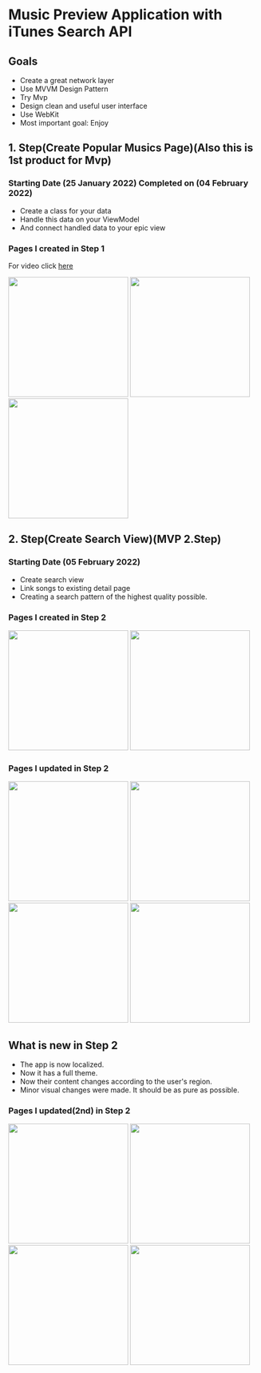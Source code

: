 # Music Preview Application with iTunes Search API

## Goals

+ Create a great network layer
+ Use MVVM Design Pattern
+ Try Mvp
+ Design clean and useful user interface
+ Use WebKit
+ Most important goal: Enjoy
 
## 1. Step(Create Popular Musics Page)(Also this is 1st product for Mvp)

### Starting Date (25 January 2022) Completed on (04 February 2022)

+ Create a class for your data
+ Handle this data on your ViewModel
+ And connect handled data to your epic view

### Pages I created in Step 1

For video click <a href="https://twitter.com/i/status/1489690303044931587">here</a>

<div>
 <img src="https://user-images.githubusercontent.com/74152011/152646747-ad928400-aa6c-422e-8f29-81f8b552d424.png" width=240>
 <img src="https://user-images.githubusercontent.com/74152011/152646754-7eb1a9ea-5b99-46c8-99a0-898826620969.png" width=240>
 <img src="https://user-images.githubusercontent.com/74152011/152646758-cba391af-6332-4272-b712-1717a4e2dbdb.png" width=240>
</div>

## 2. Step(Create Search View)(MVP 2.Step)

### Starting Date (05 February 2022)

+ Create search view
+ Link songs to existing detail page
+ Creating a search pattern of the highest quality possible.

### Pages I created in Step 2

<div>
 <img src="https://user-images.githubusercontent.com/74152011/152646785-32fe6cbe-25bd-49c4-a012-820a0ecd6663.png" width=240>
 <img src="https://user-images.githubusercontent.com/74152011/152646788-4ffb3d43-6d97-4726-b9c5-2461429a4ec6.png" width=240>
</div>

### Pages I updated in Step 2

<div>
 <img src="https://user-images.githubusercontent.com/74152011/152657402-aa4f647e-eb8a-425c-889c-77ba18a57477.png" width=240>
 <img src="https://user-images.githubusercontent.com/74152011/152657403-52075e68-a8fa-41f0-a4b7-302d7a78e1ef.png" width=240>
 <img src="https://user-images.githubusercontent.com/74152011/152657404-4469c4ca-f549-4d38-a8e9-af57f851abc5.png" width=240>
 <img src="https://user-images.githubusercontent.com/74152011/152657406-03f974f9-9f46-433f-a9d6-ffadc51e521d.png" width=240>
</div>

## What is new in Step 2
+ The app is now localized.
+ Now it has a full theme.
+ Now their content changes according to the user's region.
+ Minor visual changes were made. It should be as pure as possible.

### Pages I updated(2nd) in Step 2

<div>
 <img src="https://user-images.githubusercontent.com/74152011/152682515-8aade931-9207-4c2a-8b8a-92f4833c3042.png" width=240>
 <img src="https://user-images.githubusercontent.com/74152011/152682522-d6eebd07-3499-4952-9bc7-31ae649b7274.png" width=240>
 <img src="https://user-images.githubusercontent.com/74152011/152682524-2a59f8b2-8229-4707-9b8e-00d38aea5348.png" width=240>
 <img src="https://user-images.githubusercontent.com/74152011/152682534-f93c0620-669a-4636-8365-ae9271255c1e.png" width=240>
</div>

